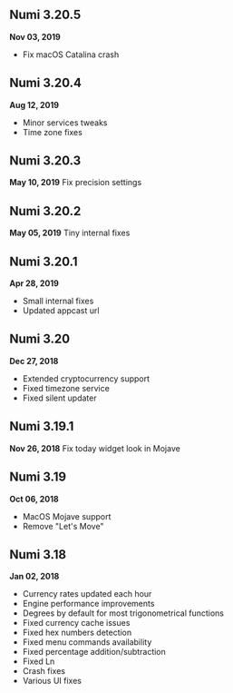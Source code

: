 ## Numi 3.20.5 
**Nov 03, 2019**
- Fix macOS Catalina crash

## Numi 3.20.4 
**Aug 12, 2019**
- Minor services tweaks
- Time zone fixes

## Numi 3.20.3 
**May 10, 2019**
Fix precision settings

## Numi 3.20.2 
**May 05, 2019**
Tiny internal fixes

## Numi 3.20.1 
**Apr 28, 2019**
* Small internal fixes
* Updated appcast url

## Numi  3.20
**Dec 27, 2018**
- Extended cryptocurrency support
- Fixed timezone service
- Fixed silent updater

## Numi 3.19.1
**Nov 26, 2018**
Fix today widget look in Mojave

## Numi 3.19
**Oct 06, 2018**
- MacOS Mojave support
- Remove "Let's Move"

## Numi 3.18
**Jan 02, 2018**
- Currency rates updated each hour
- Engine performance improvements
- Degrees by default for most trigonometrical functions
- Fixed currency cache issues
- Fixed hex numbers detection
- Fixed menu commands availability
- Fixed percentage addition/subtraction
- Fixed Ln
- Crash fixes
- Various UI fixes

